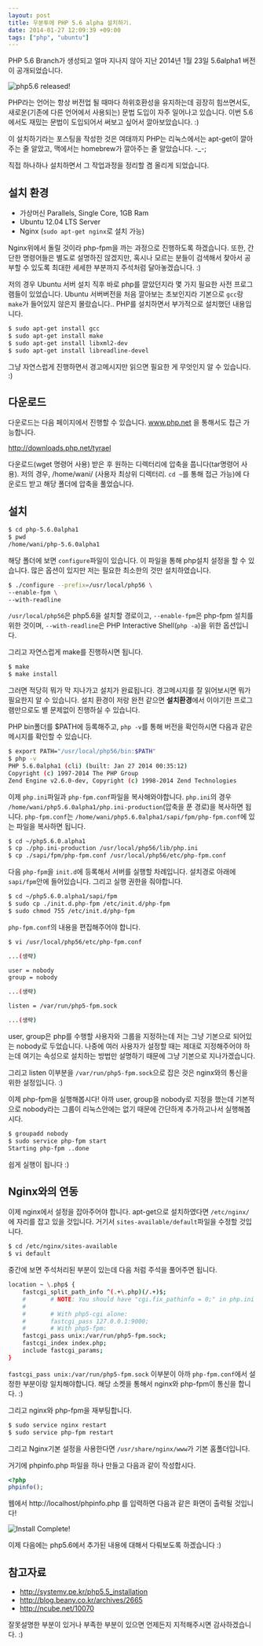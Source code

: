 ```yaml
---
layout: post
title: 우분투에 PHP 5.6 alpha 설치하기.
date: 2014-01-27 12:09:39 +09:00
tags: ["php", "ubuntu"]
---
```


PHP 5.6 Branch가 생성되고 얼마 지나지 않아 지난 2014년 1월 23일 5.6alpha1 버전이 공개되었습니다.

![php5.6 released!](/images/dev/php/ubuntu/php56-release.png)

PHP라는 언어는 항상 버전업 될 때마다 하위호환성을 유지하는데 굉장히 힘쓰면서도, 새로운(기존에 다른 언어에서 사용되는) 문법 도입이 자주 일어나고 있습니다. 이번 5.6에서도 재밌는 문법이 도입되어서 써보고 싶어서 깔아보았습니다. :)

이 설치하기라는 포스팅을 작성한 것은 여태까지 PHP는 리눅스에서는 apt-get이 깔아주는 줄 알았고, 맥에서는 homebrew가 깔아주는 줄 알았습니다. -_-;

직접 하나하나 설치하면서 그 작업과정을 정리할 겸 올리게 되었습니다.

## 설치 환경

- 가상머신 Parallels, Single Core, 1GB Ram
- Ubuntu 12.04 LTS Server
- Nginx (`sudo apt-get nginx`로 설치 가능)

Nginx위에서 돌릴 것이라 php-fpm을 까는 과정으로 진행하도록 하겠습니다. 또한, 간단한 명령어들은 별도로 설명하진 않겠지만, 혹시나 모르는 분들이 검색해서 찾아서 공부할 수 있도록 최대한 세세한 부분까지 주석처럼 달아놓겠습니다. :)

저의 경우 Ubuntu 서버 설치 직후 바로 php를 깔았던지라 몇 가지 필요한 사전 프로그램들이 있었습니다. Ubuntu 서버버전을 처음 깔아보는 초보인지라 기본으로 `gcc`랑 `make`가 들어있지 않은지 몰랐습니다.. PHP를 설치하면서 부가적으로 설치했던 내용입니다.

```bash
$ sudo apt-get install gcc
$ sudo apt-get install make
$ sudo apt-get install libxml2-dev
$ sudo apt-get install libreadline-devel
```

그냥 자연스럽게 진행하면서 경고메시지만 읽으면 필요한 게 무엇인지 알 수 있습니다. :)

## 다운로드

다운로드는 다음 페이지에서 진행할 수 있습니다. www.php.net 을 통해서도 접근 가능합니다.

<http://downloads.php.net/tyrael>

다운로드(wget 명령어 사용) 받은 후 원하는 디렉터리에 압축을 풉니다(tar명령어 사용). 저의 경우, /home/wani/ (사용자 최상위 디렉터리. `cd ~`를 통해 접근 가능)에 다운로드 받고 해당 폴더에 압축을 풀었습니다.

## 설치

```bash
$ cd php-5.6.0alpha1
$ pwd
/home/wani/php-5.6.0alpha1
```

해당 폴더에 보면 `configure`파일이 있습니다. 이 파일을 통해 php설치 설정을 할 수 있습니다. 많은 옵션이 있지만 저는 필요한 최소한의 것만 설치하였습니다.

```bash
$ ./configure --prefix=/usr/local/php56 \
--enable-fpm \
--with-readline
```

`/usr/local/php56`은 php5.6을 설치할 경로이고, `--enable-fpm`은 php-fpm 설치를 위한 것이며, `--with-readline`은 PHP Interactive Shell(`php -a`)을 위한 옵션입니다.

그리고 자연스럽게 make를 진행하시면 됩니다.

```bash
$ make
$ make install
```

그러면 적당히 뭐가 막 지나가고 설치가 완료됩니다. 경고메시지를 잘 읽어보시면 뭐가 필요한지 알 수 있습니다. 설치 환경이 저랑 완전 같으면 **설치환경**에서 이야기한 프로그램만으로도 별 문제없이 진행하실 수 있습니다.

PHP bin폴더를 $PATH에 등록해주고, `php -v`를 통해 버전을 확인하시면 다음과 같은 메시지를 확인할 수 있습니다.

```bash
$ export PATH="/usr/local/php56/bin:$PATH"
$ php -v
PHP 5.6.0alpha1 (cli) (built: Jan 27 2014 00:35:12) 
Copyright (c) 1997-2014 The PHP Group
Zend Engine v2.6.0-dev, Copyright (c) 1998-2014 Zend Technologies
```

이제 `php.ini`파일과 `php-fpm.conf`파일을 복사해와야합니다. `php.ini`의 경우 `/home/wani/php5.6.0alpha1/php.ini-production`(압축을 푼 경로)을 복사하면 됩니다. `php-fpm.conf`는 `/home/wani/php5.6.0alpha1/sapi/fpm/php-fpm.conf`에 있는 파일을 복사하면 됩니다.

```bash
$ cd ~/php5.6.0.alpha1
$ cp ./php.ini-production /usr/local/php56/lib/php.ini
$ cp ./sapi/fpm/php-fpm.conf /usr/local/php56/etc/php-fpm.conf
```

다음 `php-fpm`을 `init.d`에 등록해서 서버를 실행할 차례입니다. 설치경로 아래에 `sapi/fpm`안에 들어있습니다. 그리고 실행 권한을 줘야합니다.

```bash
$ cd ~/php5.6.0.alpha1/sapi/fpm
$ sudo cp ./init.d.php-fpm /etc/init.d/php-fpm
$ sudo chmod 755 /etc/init.d/php-fpm
```

`php-fpm.conf`의 내용을 편집해주어야 합니다.

```bash
$ vi /usr/local/php56/etc/php-fpm.conf
```

```bash
...(생략)

user = nobody
group = nobody

...(생략)

listen = /var/run/php5-fpm.sock

...(생략)
```

user, group은 php를 수행할 사용자와 그룹을 지정하는데 저는 그냥 기본으로 되어있는 nobody로 두었습니다. 나중에 여러 사용자가 설정할 때는 제대로 지정해주어야 하는데 여기는 속성으로 설치하는 방법만 설명하기 때문에 그냥 기본으로 지나가겠습니다.

그리고 listen 이부분을 `/var/run/php5-fpm.sock`으로 잡은 것은 nginx와의 통신을 위한 설정입니다. :)

이제 php-fpm을 실행해봅시다! 아까 user, group을 nobody로 지정을 했는데 기본적으로 nobody라는 그룹이 리눅스안에는 없기 때문에 간단하게 추가하고나서 실행해봅시다.

```bash
$ groupadd nobody
$ sudo service php-fpm start
Starting php-fpm ..done
```

쉽게 실행이 됩니다 :)

## Nginx와의 연동

이제 nginx에서 설정을 잡아주어야 합니다. apt-get으로 설치하였다면 `/etc/nginx/`에 자리를 잡고 있을 것입니다. 거기서 `sites-available/default`파일을 수정할 것입니다.

```bash
$ cd /etc/nginx/sites-available
$ vi default
```

중간에 보면 주석처리된 부분이 있는데 다음 처럼 주석을 풀어주면 됩니다.

```bash
location ~ \.php$ {
    fastcgi_split_path_info ^(.+\.php)(/.+)$;
    #       # NOTE: You should have "cgi.fix_pathinfo = 0;" in php.ini
    #
    #       # With php5-cgi alone:
    #       fastcgi_pass 127.0.0.1:9000;
    #       # With php5-fpm:
    fastcgi_pass unix:/var/run/php5-fpm.sock;
    fastcgi_index index.php;
    include fastcgi_params;
}
```

`fastcgi_pass unix:/var/run/php5-fpm.sock` 이부분이 아까 `php-fpm.conf`에서 설정한 부분이랑 일치해야합니다. 해당 소켓을 통해서 nginx와 php-fpm이 통신을 합니다. :)

그리고 nginx와 php-fpm을 재부팅합니다.

```bash
$ sudo service nginx restart
$ sudo service php-fpm restart
```

그리고 Nginx기본 설정을 사용한다면 `/usr/share/nginx/www`가 기본 홈폴더입니다.

거기에 phpinfo.php 파일을 하나 만들고 다음과 같이 작성합시다.

```php
<?php
phpinfo();
```

웹에서 http://localhost/phpinfo.php 를 입력하면 다음과 같은 화면이 출력될 것입니다!

![Install Complete!](/images/dev/php/ubuntu/php56-phpinfo.png)

이제 다음에는 php5.6에서 추가된 내용에 대해서 다뤄보도록 하겠습니다 :)


## 참고자료

- <http://systemv.pe.kr/php5.5_installation>
- <http://blog.beany.co.kr/archives/2665>
- <http://ncube.net/10070>

잘못설명한 부분이 있거나 부족한 부분이 있으면 언제든지 지적해주시면 감사하겠습니다. :)

